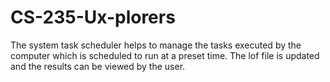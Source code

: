 CS-235-Ux-plorers
=================

The system task scheduler helps to manage the tasks executed by the computer which is scheduled to run at a preset time. The lof file is updated and the results can be viewed by the user.
